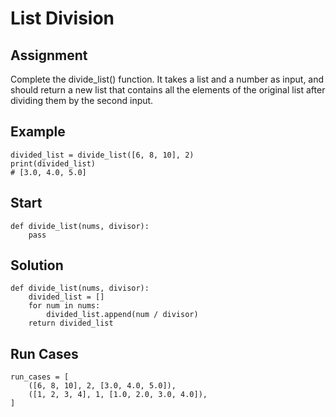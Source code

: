 # List Division

## Assignment

Complete the divide_list() function. It takes a list and a number as input, and should return a new list that contains all the elements of the original list after dividing them by the second input.

## Example

    divided_list = divide_list([6, 8, 10], 2)
    print(divided_list)
    # [3.0, 4.0, 5.0]

## Start

    def divide_list(nums, divisor):
        pass
        
## Solution

    def divide_list(nums, divisor):
        divided_list = []
        for num in nums:
            divided_list.append(num / divisor)
        return divided_list
    
## Run Cases

    run_cases = [
        ([6, 8, 10], 2, [3.0, 4.0, 5.0]),
        ([1, 2, 3, 4], 1, [1.0, 2.0, 3.0, 4.0]),
    ]
